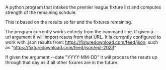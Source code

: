 A python program that intakes the premier league fixture list and computes strength of the remaining schdule.

This is based on the results so far and the fixtures remaining.

The program currently works entirely from the command line. If given a --url argument it will import resuts from that URL.
It is currently configured to work with .json results from: https://fixturedownload.com/feed/json, such as
"https://fixturedownload.com/feed/json/epl-2023"

If given the argument --date "YYYY-MM-DD" it will process the resuts up through that day as if all other
fixures are in the future.


